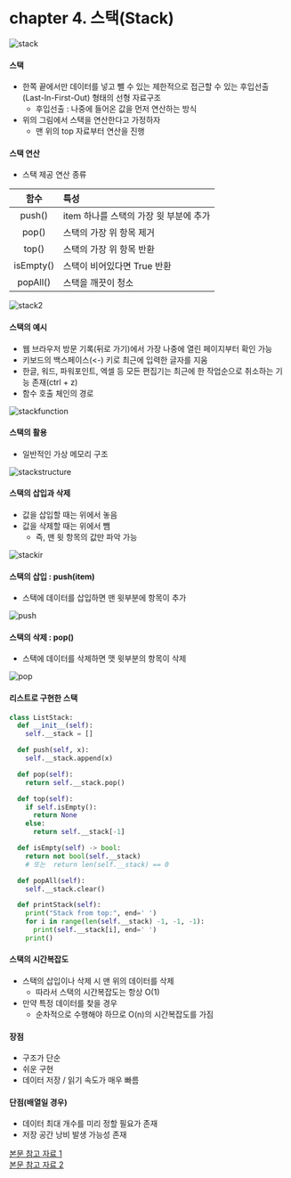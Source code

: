 # chapter 4. 스택(Stack)

![stack](https://github.com/BangYunseo/TIL/blob/main/ComputerScience/Data%20Structure/%20Image/ch04/stack.PNG)

#### 스택
* 한쪽 끝에서만 데이터를 넣고 뺄 수 있는 제한적으로 접근할 수 있는 후입선출(Last-In-First-Out) 형태의 선형 자료구조
  * 후입선출 : 나중에 들어온 값을 먼저 연산하는 방식
* 위의 그림에서 스택을 연산한다고 가정하자
  * 맨 위의 top 자료부터 연산을 진행

#### 스택 연산
* 스택 제공 연산 종류

|함수|특성|
|:--:|:---|
|push()|item 하나를 스택의 가장 윗 부분에 추가|
|pop()|스택의 가장 위 항목 제거|
|top()|스택의 가장 위 항목 반환|
|isEmpty()|스택이 비어있다면 True 반환|
|popAll()|스택을 깨끗이 청소|

![stack2](https://github.com/BangYunseo/TIL/blob/main/ComputerScience/Data%20Structure/%20Image/ch04/stack2.PNG)

#### 스택의 예시
* 웹 브라우저 방문 기록(뒤로 가기)에서 가장 나중에 열린 페이지부터 확인 가능
* 키보드의 백스페이스(<-) 키로 최근에 입력한 글자를 지움
* 한글, 워드, 파워포인트, 엑셀 등 모든 편집기는 최근에 한 작업순으로 취소하는 기능 존재(ctrl + z)
* 함수 호출 체인의 경로

![stackfunction](https://github.com/BangYunseo/TIL/blob/main/ComputerScience/Data%20Structure/%20Image/ch04/stackfunction.PNG)

#### 스택의 활용
* 일반적인 가상 메모리 구조

![stackstructure](https://github.com/BangYunseo/TIL/blob/main/ComputerScience/Data%20Structure/%20Image/ch04/stackstructure.PNG)

#### 스택의 삽입과 삭제
* 값을 삽입할 때는 위에서 놓음
* 값을 삭제할 때는 위에서 뺌
  * 즉, 맨 윗 항목의 값만 파악 가능

![stackir](https://github.com/BangYunseo/TIL/blob/main/ComputerScience/Data%20Structure/%20Image/ch04/stackir.PNG)

#### 스택의 삽입 : push(item)
* 스택에 데이터를 삽입하면 맨 윗부분에 항목이 추가

![push](https://github.com/BangYunseo/TIL/blob/main/ComputerScience/Data%20Structure/%20Image/ch04/push.PNG)

#### 스택의 삭제 : pop()
* 스택에 데이터를 삭제하면 맷 윗부분의 항목이 삭제

![pop](https://github.com/BangYunseo/TIL/blob/main/ComputerScience/Data%20Structure/%20Image/ch04/pop.PNG)

#### 리스트로 구현한 스택
```py
class ListStack:
  def __init__(self):
    self.__stack = []

  def push(self, x):
    self.__stack.append(x)

  def pop(self):
    return self.__stack.pop()

  def top(self):
    if self.isEmpty():
      return None
    else:
      return self.__stack[-1]

  def isEmpty(self) -> bool:
    return not bool(self.__stack)
    # 또는  return len(self.__stack) == 0

  def popAll(self):
    self.__stack.clear()

  def printStack(self):
    print("Stack from top:", end=' ')
    for i in range(len(self.__stack) -1, -1, -1):
      print(self.__stack[i], end=' ')
    print()
```

#### 스택의 시간복잡도
* 스택의 삽입이나 삭제 시 맨 위의 데이터를 삭제
  * 따라서 스택의 시간복잡도는 항상 O(1)
* 만약 특정 데이터를 찾을 경우
  * 순차적으로 수행해야 하므로 O(n)의 시간복잡도를 가짐

#### 장점 
* 구조가 단순
* 쉬운 구현
* 데이터 저장 / 읽기 속도가 매우 빠름
    
#### 단점(배열일 경우)
* 데이터 최대 개수를 미리 정할 필요가 존재
* 저장 공간 낭비 발생 가능성 존재

[본문 참고 자료 1 ](https://velog.io/@alkwen0996/%EC%9E%90%EB%A3%8C%EA%B5%AC%EC%A1%B0-%EC%8A%A4%ED%83%9DStack)            
[본문 참고 자료 2 ](https://jin-network.tistory.com/130)
